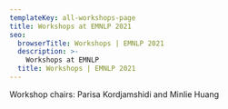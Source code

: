 ```yaml
---
templateKey: all-workshops-page
title: Workshops at EMNLP 2021
seo:
  browserTitle: Workshops | EMNLP 2021
  description: >-
    Workshops at EMNLP
  title: Workshops | EMNLP 2021
---
```


Workshop chairs: Parisa Kordjamshidi and Minlie Huang

